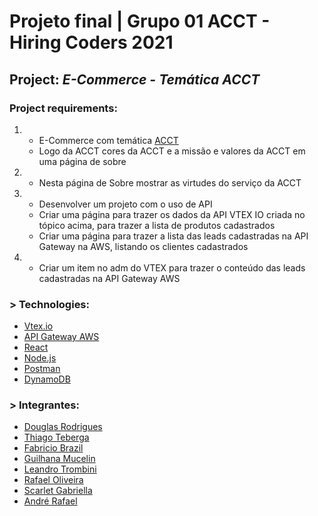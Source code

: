 # Projeto final | Grupo 01 ACCT - Hiring Coders 2021

## Project: _E-Commerce - Temática ACCT_

### Project requirements:

1.  - E-Commerce com temática [ACCT](https://acct.global/pt/)
    - Logo da ACCT cores da ACCT e a missão e valores da ACCT em uma página de sobre
2.  - Nesta página de Sobre mostrar as virtudes do serviço da ACCT
3.  - Desenvolver um projeto com o uso de API
    - Criar uma página para trazer os dados da API VTEX IO criada no tópico acima, para trazer a lista de produtos cadastrados
    - Criar uma página para trazer a lista das leads cadastradas na API Gateway na AWS, listando os clientes cadastrados
4.  - Criar um item no adm do VTEX para trazer o conteúdo das leads cadastradas na API Gateway AWS

### > Technologies:

- [Vtex.io](https://developers.vtex.com/vtex-developer-docs/docs/welcome)
- [API Gateway AWS](https://docs.aws.amazon.com/pt_br/apigateway/latest/developerguide/welcome.html)
- [React](https://pt-br.reactjs.org/docs/getting-started.html)
- [Node.js](https://pt-br.nodejs.org/en/)
- [Postman](https://learning.postman.com/docs/getting-started/introduction/)
- [DynamoDB](https://aws.amazon.com/pt/dynamodb/getting-started/?trkCampaign=acq_paid_search_brand&sc_channel=PS&sc_campaign=acquisition_BR&sc_publisher=Google&sc_category=Database&sc_country=BR&sc_geo=LATAM&sc_outcome=acq&sc_detail=%2Bdynamodb&sc_content={ad%20group}&sc_matchtype=b&sc_segment=490415532696&sc_medium=ACQ-P|PS-GO|Brand|Desktop|SU|Database|DynamoDB|BR|EN|Sitelink&s_kwcid=AL!4422!3!490415532696!b!!g!!%2Bdynamodb&ef_id=Cj0KCQjwg7KJBhDyARIsAHrAXaELYAiLM85daCmCqYZqDHZoLTW7lvFsdJ7vYSSMaTqOSr7zZxDrKUMaAkBaEALw_wcB:G:s&s_kwcid=AL!4422!3!490415532696!b!!g!!%2Bdynamodb)

### > Integrantes:

- [Douglas Rodrigues](https://www.linkedin.com/in/douglas-rodrigues-pnz/)
- [Thiago Teberga](https://www.linkedin.com/in/thiagoteberga/)
- [Fabricio Brazil](https://www.linkedin.com/in/fabriciobrazil/)
- [Guilhana Mucelin](https://www.linkedin.com/in/guilhana-mucelin-korb/)
- [Leandro Trombini](https://www.linkedin.com/in/leandrotrombini/)
- [Rafael Oliveira](https://www.linkedin.com/in/rafamoliv/)
- [Scarlet Gabriella](https://www.linkedin.com/in/scarletgabriella/)
- [André Rafael](https://www.linkedin.com/in/andr%C3%A9-rafael-b4269b1b0/)